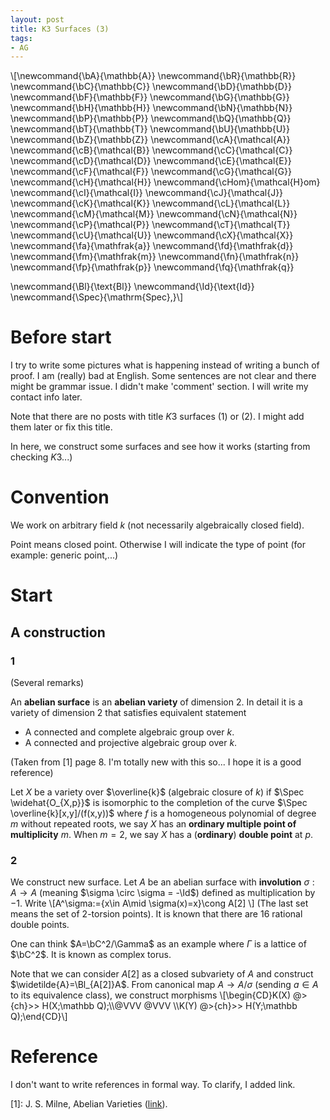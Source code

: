 ```yaml
---
layout: post
title: K3 Surfaces (3)
tags: 
- AG
---
```

\\[\newcommand{\bA}{\mathbb{A}}
\newcommand{\bR}{\mathbb{R}}
\newcommand{\bC}{\mathbb{C}}
\newcommand{\bD}{\mathbb{D}}
\newcommand{\bF}{\mathbb{F}}
\newcommand{\bG}{\mathbb{G}}
\newcommand{\bH}{\mathbb{H}}
\newcommand{\bN}{\mathbb{N}}
\newcommand{\bP}{\mathbb{P}}
\newcommand{\bQ}{\mathbb{Q}}
\newcommand{\bT}{\mathbb{T}}
\newcommand{\bU}{\mathbb{U}}
\newcommand{\bZ}{\mathbb{Z}}
\newcommand{\cA}{\mathcal{A}}
\newcommand{\cB}{\mathcal{B}}
\newcommand{\cC}{\mathcal{C}}
\newcommand{\cD}{\mathcal{D}}
\newcommand{\cE}{\mathcal{E}}
\newcommand{\cF}{\mathcal{F}}
\newcommand{\cG}{\mathcal{G}}
\newcommand{\cH}{\mathcal{H}}
\newcommand{\cHom}{\mathcal{H}om}
\newcommand{\cI}{\mathcal{I}}
\newcommand{\cJ}{\mathcal{J}}
\newcommand{\cK}{\mathcal{K}}
\newcommand{\cL}{\mathcal{L}}
\newcommand{\cM}{\mathcal{M}}
\newcommand{\cN}{\mathcal{N}}
\newcommand{\cP}{\mathcal{P}}
\newcommand{\cT}{\mathcal{T}}
\newcommand{\cU}{\mathcal{U}}
\newcommand{\cX}{\mathcal{X}}
\newcommand{\fa}{\mathfrak{a}}
\newcommand{\fd}{\mathfrak{d}}
\newcommand{\fm}{\mathfrak{m}}
\newcommand{\fn}{\mathfrak{n}}
\newcommand{\fp}{\mathfrak{p}}
\newcommand{\fq}{\mathfrak{q}}

\newcommand{\Bl}{\text{Bl}}
\newcommand{\Id}{\text{Id}}
\newcommand{\Spec}{\mathrm{Spec}\,}\\]



# Before start

I try to write some pictures what is happening instead of writing a bunch of proof. I am (really) bad at English. Some sentences are not clear and there might be grammar issue. I didn't make 'comment' section. I will write my contact info later.

Note that there are no posts with title $K3$ surfaces (1) or (2). I might add them later or fix this title.

In here, we construct some surfaces and see how it works (starting from checking $K3$...)

# Convention

We work on arbitrary field $k$ (not necessarily algebraically closed field).

Point means closed point. Otherwise I will indicate the type of point (for example: generic point,...)

# Start

## A construction

### 1 

(Several remarks)

An **abelian surface** is an **abelian variety** of dimension $2$. In detail it is a variety of dimension $2$ that satisfies equivalent statement

- A connected and complete algebraic group over $k$.
- A connected and projective algebraic group over $k$.

(Taken from [1] page 8. I'm totally new with this so... I hope it is a good reference)

Let $X$ be a variety over $\overline{k}$ (algebraic closure of $k$) if $\Spec \widehat{O_{X,p}}$ is isomorphic to the completion of the curve $\Spec \overline{k}[x,y]/(f(x,y))$ where $f$ is a homogeneous polynomial of degree $m$ without repeated roots, we say $X$ has an **ordinary multiple point of multiplicity** $m$. When $m=2$, we say $X$ has a (**ordinary**) **double point** at $p$. 

### 2

We construct new surface. Let $A$ be an abelian surface with **involution** $\sigma:A\rightarrow A$ (meaning $\sigma \circ \sigma = -\Id$) defined as multiplication by $-1$. Write 
\\[A^\sigma:=\{x\in A\mid \sigma(x)=x\}\cong A[2] \\] 
(The last set means the set of $2$-torsion points). It is known that there are $16$ rational double points.

One can think $A=\bC^2/\Gamma$ as an example where $\Gamma$ is a lattice of $\bC^2$. It is known as complex torus.

Note that we can consider $A[2]$ as a closed subvariety of $A$ and construct $\widetilde{A}=\Bl_{A[2]}A$. From canonical map $A\rightarrow A/\sigma$ (sending $a\in A$ to its equivalence class), we construct morphisms
\\[\begin{CD}K(X) @>{ch}>> H(X;\mathbb Q);\\\\@VVV @VVV \\\\K(Y) @>{ch}>> H(Y;\mathbb Q);\end{CD}\\]

# Reference

I don't want to write references in formal way. To clarify, I added link.

\[1\]: J. S. Milne, Abelian Varieties ([link](https://www.jmilne.org/math/CourseNotes/av.html)).